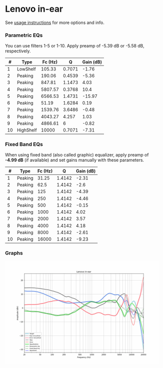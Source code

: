 # Lenovo in-ear
See [usage instructions](https://github.com/jaakkopasanen/AutoEq#usage) for more options and info.

### Parametric EQs
You can use filters 1-5 or 1-10. Apply preamp of -5.39 dB or -5.58 dB, respectively.

|   # | Type      |   Fc (Hz) |      Q |   Gain (dB) |
|-----|-----------|-----------|--------|-------------|
|   1 | LowShelf  |    105.33 | 0.7071 |       -1.76 |
|   2 | Peaking   |    190.06 | 0.4539 |       -5.36 |
|   3 | Peaking   |    847.81 | 1.1473 |        4.03 |
|   4 | Peaking   |   5807.57 | 0.3768 |       10.4  |
|   5 | Peaking   |   6566.53 | 1.4731 |      -15.97 |
|   6 | Peaking   |     51.19 | 1.6284 |        0.19 |
|   7 | Peaking   |   1539.76 | 3.6486 |       -0.48 |
|   8 | Peaking   |   4043.27 | 4.257  |        1.03 |
|   9 | Peaking   |   4866.61 | 6      |       -0.82 |
|  10 | HighShelf |  10000    | 0.7071 |       -7.31 |

### Fixed Band EQs
When using fixed band (also called graphic) equalizer, apply preamp of **-4.99 dB** (if available) and set gains manually with these parameters.

|   # | Type    |   Fc (Hz) |      Q |   Gain (dB) |
|-----|---------|-----------|--------|-------------|
|   1 | Peaking |     31.25 | 1.4142 |       -2.31 |
|   2 | Peaking |     62.5  | 1.4142 |       -2.6  |
|   3 | Peaking |    125    | 1.4142 |       -4.39 |
|   4 | Peaking |    250    | 1.4142 |       -4.46 |
|   5 | Peaking |    500    | 1.4142 |       -0.15 |
|   6 | Peaking |   1000    | 1.4142 |        4.02 |
|   7 | Peaking |   2000    | 1.4142 |        3.57 |
|   8 | Peaking |   4000    | 1.4142 |        4.18 |
|   9 | Peaking |   8000    | 1.4142 |       -2.61 |
|  10 | Peaking |  16000    | 1.4142 |       -9.23 |

### Graphs
![](./Lenovo%20in-ear.png)
